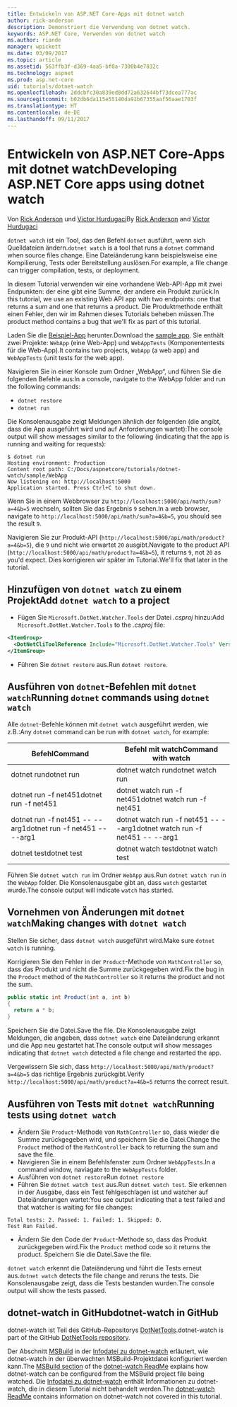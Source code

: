 ```yaml
---
title: Entwickeln von ASP.NET Core-Apps mit dotnet watch
author: rick-anderson
description: Demonstriert die Verwendung von dotnet watch.
keywords: ASP.NET Core, Verwenden von dotnet watch
ms.author: riande
manager: wpickett
ms.date: 03/09/2017
ms.topic: article
ms.assetid: 563ffb3f-d369-4aa5-bf0a-7300b4e7832c
ms.technology: aspnet
ms.prod: asp.net-core
uid: tutorials/dotnet-watch
ms.openlocfilehash: 2ddcbfc30a839ed8dd72a632644bf73dcea777ac
ms.sourcegitcommit: b02db6da115e55140da91b67355aaf56aae1703f
ms.translationtype: HT
ms.contentlocale: de-DE
ms.lasthandoff: 09/11/2017
---
```

# <a name="developing-aspnet-core-apps-using-dotnet-watch"></a><span data-ttu-id="fc0e7-104">Entwickeln von ASP.NET Core-Apps mit dotnet watch</span><span class="sxs-lookup"><span data-stu-id="fc0e7-104">Developing ASP.NET Core apps using dotnet watch</span></span>


<span data-ttu-id="fc0e7-105">Von [Rick Anderson](https://twitter.com/RickAndMSFT) und [Victor Hurdugaci](https://twitter.com/victorhurdugaci)</span><span class="sxs-lookup"><span data-stu-id="fc0e7-105">By [Rick Anderson](https://twitter.com/RickAndMSFT) and [Victor Hurdugaci](https://twitter.com/victorhurdugaci)</span></span>

<span data-ttu-id="fc0e7-106">`dotnet watch` ist ein Tool, das den Befehl `dotnet` ausführt, wenn sich Quelldateien ändern.</span><span class="sxs-lookup"><span data-stu-id="fc0e7-106">`dotnet watch` is a tool that runs a `dotnet` command when source files change.</span></span> <span data-ttu-id="fc0e7-107">Eine Dateiänderung kann beispielsweise eine Kompilierung, Tests oder Bereitstellung auslösen.</span><span class="sxs-lookup"><span data-stu-id="fc0e7-107">For example, a file change can trigger compilation, tests, or deployment.</span></span>

<span data-ttu-id="fc0e7-108">In diesem Tutorial verwenden wir eine vorhandene Web-API-App mit zwei Endpunkten: der eine gibt eine Summe, der andere ein Produkt zurück.</span><span class="sxs-lookup"><span data-stu-id="fc0e7-108">In this tutorial, we use an existing Web API app with two endpoints: one that returns a sum and one that returns a product.</span></span> <span data-ttu-id="fc0e7-109">Die Produktmethode enthält einen Fehler, den wir im Rahmen dieses Tutorials beheben müssen.</span><span class="sxs-lookup"><span data-stu-id="fc0e7-109">The product method contains a bug that we'll fix as part of this tutorial.</span></span>

<span data-ttu-id="fc0e7-110">Laden Sie die [Beispiel-App](https://github.com/aspnet/Docs/tree/master/aspnetcore/tutorials/dotnet-watch/sample) herunter.</span><span class="sxs-lookup"><span data-stu-id="fc0e7-110">Download the [sample app](https://github.com/aspnet/Docs/tree/master/aspnetcore/tutorials/dotnet-watch/sample).</span></span> <span data-ttu-id="fc0e7-111">Sie enthält zwei Projekte: `WebApp` (eine Web-App) und `WebAppTests` (Komponententests für die Web-App).</span><span class="sxs-lookup"><span data-stu-id="fc0e7-111">It contains two projects, `WebApp` (a web app) and `WebAppTests` (unit tests for the web app).</span></span>

<span data-ttu-id="fc0e7-112">Navigieren Sie in einer Konsole zum Ordner „WebApp“, und führen Sie die folgenden Befehle aus:</span><span class="sxs-lookup"><span data-stu-id="fc0e7-112">In a console, navigate to the WebApp folder and run the following commands:</span></span>

- `dotnet restore`
- `dotnet run`

<span data-ttu-id="fc0e7-113">Die Konsolenausgabe zeigt Meldungen ähnlich der folgenden (die angibt, dass die App ausgeführt wird und auf Anforderungen wartet):</span><span class="sxs-lookup"><span data-stu-id="fc0e7-113">The console output will show messages similar to the following (indicating that the app is running and waiting for requests):</span></span>

```console
$ dotnet run
Hosting environment: Production
Content root path: C:/Docs/aspnetcore/tutorials/dotnet-watch/sample/WebApp
Now listening on: http://localhost:5000
Application started. Press Ctrl+C to shut down.
```

<span data-ttu-id="fc0e7-114">Wenn Sie in einem Webbrowser zu `http://localhost:5000/api/math/sum?a=4&b=5` wechseln, sollten Sie das Ergebnis `9` sehen.</span><span class="sxs-lookup"><span data-stu-id="fc0e7-114">In a web browser, navigate to `http://localhost:5000/api/math/sum?a=4&b=5`, you should see the result `9`.</span></span>

<span data-ttu-id="fc0e7-115">Navigieren Sie zur Produkt-API (`http://localhost:5000/api/math/product?a=4&b=5`), die `9` und nicht wie erwartet `20` ausgibt.</span><span class="sxs-lookup"><span data-stu-id="fc0e7-115">Navigate to the product API (`http://localhost:5000/api/math/product?a=4&b=5`), it returns `9`, not `20` as you'd expect.</span></span> <span data-ttu-id="fc0e7-116">Dies korrigieren wir später im Tutorial.</span><span class="sxs-lookup"><span data-stu-id="fc0e7-116">We'll fix that later in the tutorial.</span></span>

## <a name="add-dotnet-watch-to-a-project"></a><span data-ttu-id="fc0e7-117">Hinzufügen von `dotnet watch` zu einem Projekt</span><span class="sxs-lookup"><span data-stu-id="fc0e7-117">Add `dotnet watch` to a project</span></span>

- <span data-ttu-id="fc0e7-118">Fügen Sie `Microsoft.DotNet.Watcher.Tools` der Datei *.csproj* hinzu:</span><span class="sxs-lookup"><span data-stu-id="fc0e7-118">Add `Microsoft.DotNet.Watcher.Tools` to the *.csproj* file:</span></span>
 ```xml
 <ItemGroup>
   <DotNetCliToolReference Include="Microsoft.DotNet.Watcher.Tools" Version="2.0.0" />
 </ItemGroup> 
 ```

- <span data-ttu-id="fc0e7-119">Führen Sie `dotnet restore` aus.</span><span class="sxs-lookup"><span data-stu-id="fc0e7-119">Run `dotnet restore`.</span></span>

## <a name="running-dotnet-commands-using-dotnet-watch"></a><span data-ttu-id="fc0e7-120">Ausführen von `dotnet`-Befehlen mit `dotnet watch`</span><span class="sxs-lookup"><span data-stu-id="fc0e7-120">Running `dotnet` commands using `dotnet watch`</span></span>

<span data-ttu-id="fc0e7-121">Alle `dotnet`-Befehle können mit `dotnet watch` ausgeführt werden, wie z.B.:</span><span class="sxs-lookup"><span data-stu-id="fc0e7-121">Any `dotnet` command can be run with `dotnet watch`, for example:</span></span>

| <span data-ttu-id="fc0e7-122">Befehl</span><span class="sxs-lookup"><span data-stu-id="fc0e7-122">Command</span></span> | <span data-ttu-id="fc0e7-123">Befehl mit watch</span><span class="sxs-lookup"><span data-stu-id="fc0e7-123">Command with watch</span></span> |
| ---- | ----- |
| <span data-ttu-id="fc0e7-124">dotnet run</span><span class="sxs-lookup"><span data-stu-id="fc0e7-124">dotnet run</span></span> | <span data-ttu-id="fc0e7-125">dotnet watch run</span><span class="sxs-lookup"><span data-stu-id="fc0e7-125">dotnet watch run</span></span> |
| <span data-ttu-id="fc0e7-126">dotnet run -f net451</span><span class="sxs-lookup"><span data-stu-id="fc0e7-126">dotnet run -f net451</span></span> | <span data-ttu-id="fc0e7-127">dotnet watch run -f net451</span><span class="sxs-lookup"><span data-stu-id="fc0e7-127">dotnet watch run -f net451</span></span> |
| <span data-ttu-id="fc0e7-128">dotnet run -f net451 -- --arg1</span><span class="sxs-lookup"><span data-stu-id="fc0e7-128">dotnet run -f net451 -- --arg1</span></span> | <span data-ttu-id="fc0e7-129">dotnet watch run -f net451 -- --arg1</span><span class="sxs-lookup"><span data-stu-id="fc0e7-129">dotnet watch run -f net451 -- --arg1</span></span> |
| <span data-ttu-id="fc0e7-130">dotnet test</span><span class="sxs-lookup"><span data-stu-id="fc0e7-130">dotnet test</span></span> | <span data-ttu-id="fc0e7-131">dotnet watch test</span><span class="sxs-lookup"><span data-stu-id="fc0e7-131">dotnet watch test</span></span> |

<span data-ttu-id="fc0e7-132">Führen Sie `dotnet watch run` im Ordner `WebApp` aus.</span><span class="sxs-lookup"><span data-stu-id="fc0e7-132">Run `dotnet watch run` in the `WebApp` folder.</span></span> <span data-ttu-id="fc0e7-133">Die Konsolenausgabe gibt an, dass `watch` gestartet wurde.</span><span class="sxs-lookup"><span data-stu-id="fc0e7-133">The console output will indicate `watch` has started.</span></span>

## <a name="making-changes-with-dotnet-watch"></a><span data-ttu-id="fc0e7-134">Vornehmen von Änderungen mit `dotnet watch`</span><span class="sxs-lookup"><span data-stu-id="fc0e7-134">Making changes with `dotnet watch`</span></span>

<span data-ttu-id="fc0e7-135">Stellen Sie sicher, dass `dotnet watch` ausgeführt wird.</span><span class="sxs-lookup"><span data-stu-id="fc0e7-135">Make sure `dotnet watch` is running.</span></span>

<span data-ttu-id="fc0e7-136">Korrigieren Sie den Fehler in der `Product`-Methode von `MathController` so, dass das Produkt und nicht die Summe zurückgegeben wird.</span><span class="sxs-lookup"><span data-stu-id="fc0e7-136">Fix the bug in the `Product` method of the `MathController` so it returns the product and not the sum.</span></span>

```csharp
public static int Product(int a, int b)
{
  return a * b;
} 
```

<span data-ttu-id="fc0e7-137">Speichern Sie die Datei.</span><span class="sxs-lookup"><span data-stu-id="fc0e7-137">Save the file.</span></span> <span data-ttu-id="fc0e7-138">Die Konsolenausgabe zeigt Meldungen, die angeben, dass `dotnet watch` eine Dateiänderung erkannt und die App neu gestartet hat.</span><span class="sxs-lookup"><span data-stu-id="fc0e7-138">The console output will show messages indicating that `dotnet watch` detected a file change and restarted the app.</span></span>

<span data-ttu-id="fc0e7-139">Vergewissern Sie sich, dass `http://localhost:5000/api/math/product?a=4&b=5` das richtige Ergebnis zurückgibt.</span><span class="sxs-lookup"><span data-stu-id="fc0e7-139">Verify `http://localhost:5000/api/math/product?a=4&b=5` returns the correct result.</span></span>

## <a name="running-tests-using-dotnet-watch"></a><span data-ttu-id="fc0e7-140">Ausführen von Tests mit `dotnet watch`</span><span class="sxs-lookup"><span data-stu-id="fc0e7-140">Running tests using `dotnet watch`</span></span>

- <span data-ttu-id="fc0e7-141">Ändern Sie `Product`-Methode von `MathController` so, dass wieder die Summe zurückgegeben wird, und speichern Sie die Datei.</span><span class="sxs-lookup"><span data-stu-id="fc0e7-141">Change the `Product` method of the `MathController` back to returning the sum and save the file.</span></span>
- <span data-ttu-id="fc0e7-142">Navigieren Sie in einem Befehlsfenster zum Ordner `WebAppTests`.</span><span class="sxs-lookup"><span data-stu-id="fc0e7-142">In a command window, naviagate to the `WebAppTests` folder.</span></span>
- <span data-ttu-id="fc0e7-143">Ausführen von `dotnet restore`</span><span class="sxs-lookup"><span data-stu-id="fc0e7-143">Run `dotnet restore`</span></span>
- <span data-ttu-id="fc0e7-144">Führen Sie `dotnet watch test` aus.</span><span class="sxs-lookup"><span data-stu-id="fc0e7-144">Run `dotnet watch test`.</span></span> <span data-ttu-id="fc0e7-145">Sie erkennen in der Ausgabe, dass ein Test fehlgeschlagen ist und watcher auf Dateiänderungen wartet:</span><span class="sxs-lookup"><span data-stu-id="fc0e7-145">You see output indicating that a test failed and that watcher is waiting for file changes:</span></span>

 ```console
 Total tests: 2. Passed: 1. Failed: 1. Skipped: 0.
 Test Run Failed.
  ```
- <span data-ttu-id="fc0e7-146">Ändern Sie den Code der `Product`-Methode so, dass das Produkt zurückgegeben wird.</span><span class="sxs-lookup"><span data-stu-id="fc0e7-146">Fix the `Product` method code so it returns the product.</span></span> <span data-ttu-id="fc0e7-147">Speichern Sie die Datei.</span><span class="sxs-lookup"><span data-stu-id="fc0e7-147">Save the file.</span></span>

<span data-ttu-id="fc0e7-148">`dotnet watch` erkennt die Dateiänderung und führt die Tests erneut aus.</span><span class="sxs-lookup"><span data-stu-id="fc0e7-148">`dotnet watch` detects the file change and reruns the tests.</span></span> <span data-ttu-id="fc0e7-149">Die Konsolenausgabe zeigt, dass die Tests bestanden wurden.</span><span class="sxs-lookup"><span data-stu-id="fc0e7-149">The console output will show the tests passed.</span></span>

## <a name="dotnet-watch-in-github"></a><span data-ttu-id="fc0e7-150">dotnet-watch in GitHub</span><span class="sxs-lookup"><span data-stu-id="fc0e7-150">dotnet-watch in GitHub</span></span>

<span data-ttu-id="fc0e7-151">dotnet-watch ist Teil des GitHub-Repositorys [DotNetTools](https://github.com/aspnet/DotNetTools/tree/dev/src/Microsoft.DotNet.Watcher.Tools).</span><span class="sxs-lookup"><span data-stu-id="fc0e7-151">dotnet-watch is part of the GitHub [DotNetTools repository](https://github.com/aspnet/DotNetTools/tree/dev/src/Microsoft.DotNet.Watcher.Tools).</span></span>

<span data-ttu-id="fc0e7-152">Der Abschnitt [MSBuild](https://github.com/aspnet/DotNetTools/blob/dev/src/Microsoft.DotNet.Watcher.Tools/README.md#msbuild) in der [Infodatei zu dotnet-watch](https://github.com/aspnet/DotNetTools/blob/dev/src/Microsoft.DotNet.Watcher.Tools/README.md) erläutert, wie dotnet-watch in der überwachten MSBuild-Projektdatei konfiguriert werden kann.</span><span class="sxs-lookup"><span data-stu-id="fc0e7-152">The [MSBuild section](https://github.com/aspnet/DotNetTools/blob/dev/src/Microsoft.DotNet.Watcher.Tools/README.md#msbuild) of the [dotnet-watch ReadMe](https://github.com/aspnet/DotNetTools/blob/dev/src/Microsoft.DotNet.Watcher.Tools/README.md) explains how dotnet-watch can be configured from the MSBuild project file being watched.</span></span> <span data-ttu-id="fc0e7-153">Die [Infodatei zu dotnet-watch](https://github.com/aspnet/DotNetTools/blob/dev/src/Microsoft.DotNet.Watcher.Tools/README.md) enthält Informationen zu dotnet-watch, die in diesem Tutorial nicht behandelt werden.</span><span class="sxs-lookup"><span data-stu-id="fc0e7-153">The [dotnet-watch ReadMe](https://github.com/aspnet/DotNetTools/blob/dev/src/Microsoft.DotNet.Watcher.Tools/README.md) contains information on dotnet-watch not covered in this tutorial.</span></span>
